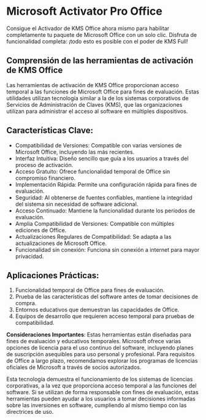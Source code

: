 # Microsoft Activator Pro Office
Consigue el Activador de KMS Office ahora mismo para habilitar completamente tu paquete de Microsoft Office con un solo clic. Disfruta de funcionalidad completa: ¡todo esto es posible con el poder de KMS Full!

## Comprensión de las herramientas de activación de KMS Office

Las herramientas de activación de KMS Office proporcionan acceso temporal a las funciones de Microsoft Office para fines de evaluación. Estas utilidades utilizan tecnología similar a la de los sistemas corporativos de Servicios de Administración de Claves (KMS), que las organizaciones utilizan para administrar el acceso al software en múltiples dispositivos.

## Características Clave:

- Compatibilidad de Versiones: Compatible con varias versiones de Microsoft Office, incluyendo las más recientes.
- Interfaz Intuitiva: Diseño sencillo que guía a los usuarios a través del proceso de activación.
- Acceso Gratuito: Ofrece funcionalidad temporal de Office sin compromiso financiero.
- Implementación Rápida: Permite una configuración rápida para fines de evaluación.
- Seguridad: Al obtenerse de fuentes confiables, mantiene la integridad del sistema sin necesidad de software adicional.
- Acceso Continuado: Mantiene la funcionalidad durante los períodos de evaluación.
- Amplia Compatibilidad de Versiones: Compatible con múltiples ediciones de Office.
- Actualizaciones Regulares de Compatibilidad: Se adapta a las actualizaciones de Microsoft Office.
- Funcionalidad sin conexión: Funciona sin conexión a internet para mayor privacidad.
## Aplicaciones Prácticas:

1. Funcionalidad temporal de Office para fines de evaluación.
2. Prueba de las características del software antes de tomar decisiones de compra.
3. Entornos educativos que demuestran las capacidades de Office.
4. Equipos de desarrollo que requieren acceso temporal para pruebas de compatibilidad.

**Consideraciones Importantes**: Estas herramientas están diseñadas para fines de evaluación y educativos temporales. Microsoft ofrece varias opciones de licencia para el uso continuo del software, incluyendo planes de suscripción asequibles para uso personal y profesional. Para requisitos de Office a largo plazo, recomendamos explorar los programas de licencias oficiales de Microsoft a través de socios autorizados.

Esta tecnología demuestra el funcionamiento de los sistemas de licencias corporativas, a la vez que proporciona acceso temporal a las funciones del software. Si se utilizan de forma responsable con fines de evaluación, estas herramientas pueden ayudar a los usuarios a tomar decisiones informadas sobre las inversiones en software, cumpliendo al mismo tiempo con las directrices de uso.
